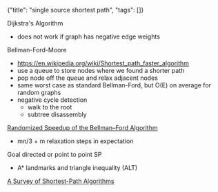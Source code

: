 {"title": "single source shortest path", "tags": []}

Dijkstra's Algorithm
* does not work if graph has negative edge weights

Bellman-Ford-Moore
* https://en.wikipedia.org/wiki/Shortest_path_faster_algorithm
* use a queue to store nodes where we found a shorter path
* pop node off the queue and relax adjacent nodes
* same worst case as standard Bellman-Ford, but O(E) on average for random graphs
* negative cycle detection
  * walk to the root
  * subtree disassembly

[Randomized Speedup of the Bellman–Ford Algorithm](https://arxiv.org/pdf/1111.5414.pdf)
* mn/3 + m relaxation steps in expectation

Goal directed or point to point SP
* A* landmarks and triangle inequality (ALT)

[A Survey of Shortest-Path Algorithms](https://arxiv.org/abs/1705.02044)

